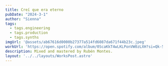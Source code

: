 ```yaml
---
title: Creí que era eterno
pubDate: "2024-3-1"
author: "Sienna"
tags:
  - tags.engineering
  - tags.production
  - tags.synths
imgUrl: '@assets/ab67616d0000b27377a514fd6087da671f44b23c.jpeg'
workUrl: 'https://open.spotify.com/album/0ScaKkT4wLKLPonVW0zLXH?si=Qk-5QYRwRFSNfFSmzG-YpA'
description: Mixed and mastered by Rubén Montes.
layout: '../../layouts/WorksPost.astro'
---
```

